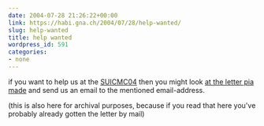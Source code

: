 ```yaml
---
date: 2004-07-28 21:26:22+00:00
link: https://habi.gna.ch/2004/07/28/help-wanted/
slug: help-wanted
title: help wanted
wordpress_id: 591
categories:
- none
---
```


if you want to help us at the [SUICMC04](http://www.suicmc04.ch) then you might look [at the letter pia made](https://habi.gna.ch/blog/images/Helferbrief_SUICMC04.pdf) and send us an email to the mentioned email-address.

(this is also here for archival purposes, because if you read that here you've probably already gotten the letter by mail)
